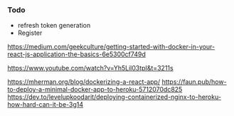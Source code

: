 


### Todo
- refresh token generation
- Register


https://medium.com/geekculture/getting-started-with-docker-in-your-react-js-application-the-basics-6e5300cf749d

https://www.youtube.com/watch?v=Yh5Lil03tpI&t=3211s

https://mherman.org/blog/dockerizing-a-react-app/
https://faun.pub/how-to-deploy-a-minimal-docker-app-to-heroku-5712070dc825
https://dev.to/levelupkoodarit/deploying-containerized-nginx-to-heroku-how-hard-can-it-be-3g14